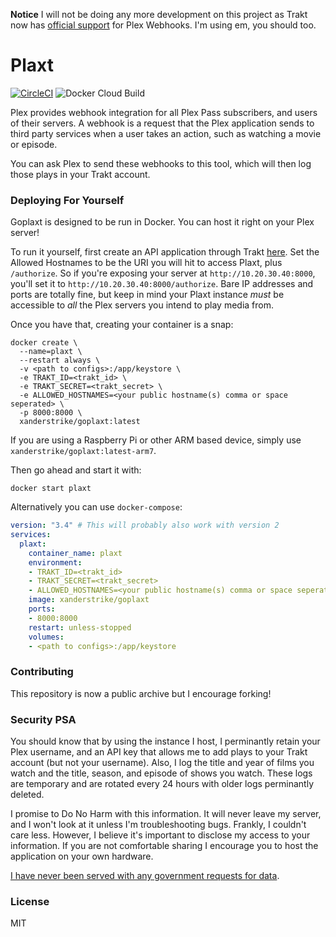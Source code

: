 **Notice** I will not be doing any more development on this project as Trakt now has [official support](https://blog.trakt.tv/plex-scrobbler-52db9b016ead) for Plex Webhooks. I'm using em, you should too.

# Plaxt

[![CircleCI](https://circleci.com/gh/XanderStrike/goplaxt.svg?style=svg)](https://circleci.com/gh/XanderStrike/goplaxt) ![Docker Cloud Build](https://img.shields.io/docker/cloud/build/xanderstrike/goplaxt.svg)

Plex provides webhook integration for all Plex Pass subscribers, and users of their servers. A webhook is a request that the Plex application sends to third party services when a user takes an action, such as watching a movie or episode.

You can ask Plex to send these webhooks to this tool, which will then log those plays in your Trakt account.

### Deploying For Yourself

Goplaxt is designed to be run in Docker. You can host it right on your Plex server!

To run it yourself, first create an API application through Trakt [here](https://trakt.tv/oauth/applications). Set the
Allowed Hostnames to be the URI you will hit to access Plaxt, plus `/authorize`. So if you're exposing your server at
`http://10.20.30.40:8000`, you'll set it to `http://10.20.30.40:8000/authorize`. Bare IP addresses and ports are
totally fine, but keep in mind your Plaxt instance _must_ be accessible to _all_ the Plex servers you intend to 
play media from.

Once you have that, creating your container is a snap:

    docker create \
      --name=plaxt \
      --restart always \
      -v <path to configs>:/app/keystore \
      -e TRAKT_ID=<trakt_id> \
      -e TRAKT_SECRET=<trakt_secret> \
      -e ALLOWED_HOSTNAMES=<your public hostname(s) comma or space seperated> \
      -p 8000:8000 \
      xanderstrike/goplaxt:latest

If you are using a Raspberry Pi or other ARM based device, simply use
`xanderstrike/goplaxt:latest-arm7`.

Then go ahead and start it with:

    docker start plaxt

Alternatively you can use `docker-compose`:

```yaml
version: "3.4" # This will probably also work with version 2
services:
  plaxt:
    container_name: plaxt
    environment:
    - TRAKT_ID=<trakt_id>
    - TRAKT_SECRET=<trakt_secret>
    - ALLOWED_HOSTNAMES=<your public hostname(s) comma or space seperated>
    image: xanderstrike/goplaxt
    ports:
    - 8000:8000
    restart: unless-stopped
    volumes:
    - <path to configs>:/app/keystore
```

### Contributing

This repository is now a public archive but I encourage forking!

### Security PSA

You should know that by using the instance I host, I perminantly retain your Plex username, and an API key that
allows me to add plays to your Trakt account (but not your username). Also, I log the title and year of films
you watch and the title, season, and episode of shows you watch. These logs are temporary and are rotated every
24 hours with older logs perminantly deleted.

I promise to Do No Harm with this information. It will never leave my server, and I won't look at it unless I'm
troubleshooting bugs. Frankly, I couldn't care less. However, I believe it's important to disclose my access to
your information. If you are not comfortable sharing I encourage you to host the application on your own hardware.

[I have never been served with any government requests for data](https://en.wikipedia.org/wiki/Warrant_canary).

### License

MIT
